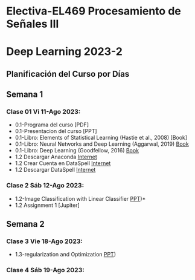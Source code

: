 # Electiva-EL469 Procesamiento de Señales III
# Deep Learning 2023-2
## Planificación del Curso por Días

## Semana 1
### Clase 01 Vi 11-Ago 2023:
* 0.1-Programa del curso [PDF]
* 0.1-Presentacion del curso [PPT]
* 0.1-Libro: Elements of Statistical Learning (Hastie et al., 2008) [Book]
* 0.1-Libro: Neural Networks and Deep Learning (Aggarwal, 2019) [Book](https://github.com/joseramoniglesias/EL453_Ciencia_de_Datos_1/blob/main/Clases/Cap01_Introducci%C3%B3n/Presentaciones/2018_Book_NeuralNetworksAndDeepLearning.pdf)
* 0.1-Libro: Deep Learning (Goodfellow, 2016) [Book](https://github.com/joseramoniglesias/EL453_Ciencia_de_Datos_1/blob/main/Clases/Cap01_Introducci%C3%B3n/Presentaciones/deeplearningbook.pdf)
* 1.2 Descargar Anaconda [Internet](https://www.anaconda.com/)
* 1.2 Crear Cuenta en DataSpell [Internet](https://account.jetbrains.com/login)
* 1.2 Descargar DataSpell [Internet](https://www.jetbrains.com/es-es/dataspell/)

### Clase 2 Sáb 12-Ago 2023:
* 1.2-Image Classification with Linear Classifier [PPT](https://github.com/joseramoniglesias/EL469_DeepLearning/blob/main/Cap01_DeepLearning_Basic/Lecture/EL469_Lecture_2.pdf))*
* 1.2 Assignment 1 [Jupiter]

## Semana 2
### Clase 3 Vie 18-Ago 2023:
* 1.3-regularization and Optimization [PPT](https://github.com/joseramoniglesias/EL469_DeepLearning/blob/main/Cap01_DeepLearning_Basic/Lecture/EL469_lecture_3.pdf))

### Clase 4 Sáb 19-Ago 2023:
